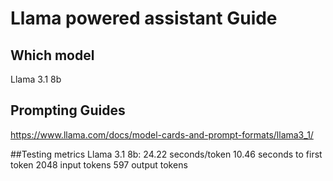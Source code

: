 # Llama powered assistant Guide

## Which model
Llama 3.1 8b

## Prompting Guides
https://www.llama.com/docs/model-cards-and-prompt-formats/llama3_1/

##Testing metrics
Llama 3.1 8b: 
24.22 seconds/token
10.46 seconds to first token
2048 input tokens
597 output tokens


